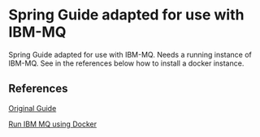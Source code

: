Spring Guide adapted for use with IBM-MQ
========================================

Spring Guide adapted for use with IBM-MQ. Needs a running instance of IBM-MQ.
See in the references below how to install a docker instance.


References
----------

[Original Guide](https://spring.io/guides/gs/messaging-jms/)

[Run IBM MQ using Docker](C:\Users\john\Projects\MessagingWorks\jms-works-gs-messaging-jms-complete-ibm-mq)

